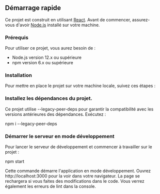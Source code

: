 ## Démarrage rapide

Ce projet est construit en utilisant [React](https://reactjs.org/). Avant de commencer, assurez-vous d'avoir [Node.js](https://nodejs.org/) installé sur votre machine.

### Prérequis

Pour utiliser ce projet, vous aurez besoin de :

- Node.js version 12.x ou supérieure
- npm version 6.x ou supérieure

### Installation

Pour mettre en place le projet sur votre machine locale, suivez ces étapes :

   
### Installez les dépendances du projet. 
Ce projet utilise --legacy-peer-deps pour garantir la compatibilité avec les versions antérieures des dépendances. 
Exécutez :

npm i --legacy-peer-deps


### Démarrer le serveur en mode développement
Pour lancer le serveur de développement et commencer à travailler sur le projet :

npm start

Cette commande démarre l'application en mode développement. Ouvrez http://localhost:3000 pour la voir dans votre navigateur. La page se rechargera si vous faites des modifications dans le code. Vous verrez également les erreurs de lint dans la console.
